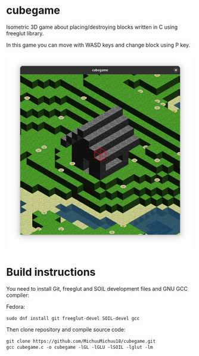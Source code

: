 # cubegame
Isometric 3D game about placing/destroying blocks written in C using freeglut library.

In this game you can move with WASD keys and change block using P key.

![Game screenshot](screenshot.png)

# Build instructions

You need to install Git, freeglut and SOIL development files and GNU GCC compiler:

Fedora:
````
sudo dnf install git freeglut-devel SOIL-devel gcc
````

Then clone repository and compile source code:

````
git clone https://github.com/MichuuMichuu18/cubegame.git
gcc cubegame.c -o cubegame -lGL -lGLU -lSOIL -lglut -lm
````
